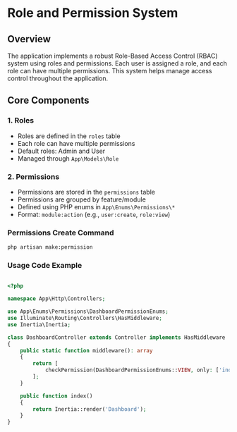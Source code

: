 # Role and Permission System

## Overview

The application implements a robust Role-Based Access Control (RBAC) system using roles and permissions. Each user is assigned a role, and each role can have multiple permissions. This system helps manage access control throughout the application.

## Core Components

### 1. Roles
- Roles are defined in the `roles` table
- Each role can have multiple permissions
- Default roles: Admin and User
- Managed through `App\Models\Role`

### 2. Permissions
- Permissions are stored in the `permissions` table
- Permissions are grouped by feature/module
- Defined using PHP enums in `App\Enums\Permissions\*`
- Format: `module:action` (e.g., `user:create`, `role:view`)

### Permissions Create Command
```bash
php artisan make:permission
```

### Usage Code Example
```php

<?php

namespace App\Http\Controllers;

use App\Enums\Permissions\DashboardPermissionEnums;
use Illuminate\Routing\Controllers\HasMiddleware;
use Inertia\Inertia;

class DashboardController extends Controller implements HasMiddleware
{
    public static function middleware(): array
    {
        return [
            checkPermission(DashboardPermissionEnums::VIEW, only: ['index']),
        ];
    }

    public function index()
    {
        return Inertia::render('Dashboard');
    }
}

```
